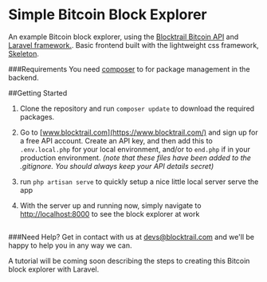 Simple Bitcoin Block Explorer
=====================

An example Bitcoin block explorer, using the [Blocktrail Bitcoin API](https://www.blocktrail.com/) and [Laravel framework.](http://laravel.com/). Basic frontend built with the lightweight css framework, [Skeleton](http://laravel.com/).

###Requirements
You need [composer](https://getcomposer.org/) to for package management in the backend. 


##Getting Started
1. Clone the repository and run `composer update` to download the required packages.

2. Go to [www.blocktrail.com](https://www.blocktrail.com/) and sign up for a free API account. Create an API key, and then add this to `.env.local.php` for your local environment, and/or to `end.php` if in your production environment. *(note that these files have been added to the .gitignore. You should always keep your API details secret)*

3. run `php artisan serve` to quickly setup a nice little local server serve the app 

4. With the server up and running now, simply navigate to [http://localhost:8000](http://localhost:8000) to see the block explorer at work 


##

###Need Help?
Get in contact with us at [devs@blocktrail.com](mailto://devs@blocktrail.com) and we'll be happy to help you in any way we can.

A tutorial will be coming soon describing the steps to creating this Bitcoin block explorer with Laravel.